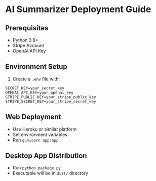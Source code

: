 # AI Summarizer Deployment Guide

## Prerequisites
- Python 3.8+
- Stripe Account
- OpenAI API Key

## Environment Setup
1. Create a `.env` file with:
```
SECRET_KEY=your_secret_key
OPENAI_API_KEY=your_openai_key
STRIPE_PUBLIC_KEY=your_stripe_public_key
STRIPE_SECRET_KEY=your_stripe_secret_key
```

## Web Deployment
- Use Heroku or similar platform
- Set environment variables
- Run `gunicorn app:app`

## Desktop App Distribution
- Run `python package.py`
- Executable will be in `dist/` directory